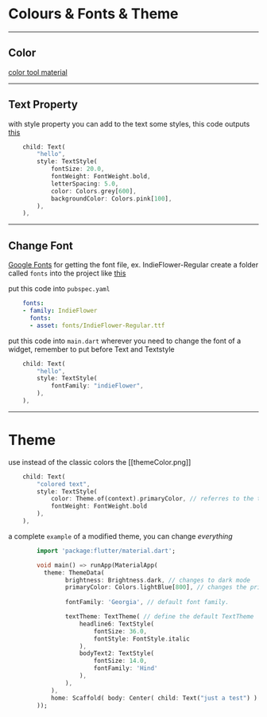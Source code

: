 # Colours & Fonts & Theme
---
## Color
[color tool material](https://material.io/resources/color/)

---
## Text Property
 with style property you can add to the text some styles, this code outputs [this](2021-05-28-20-27-09.png)
	
``` dart
	child: Text(
		"hello",
		style: TextStyle(
			fontSize: 20.0,
			fontWeight: FontWeight.bold,
			letterSpacing: 5.0,
			color: Colors.grey[600],
			backgroundColor: Colors.pink[100],
		),
	),
```

---
## Change Font
[Google Fonts](https://fonts.google.com/) for getting the font file, ex. IndieFlower-Regular
create a folder called `fonts` into the project like [this](2021-05-27-14-03-11.png)

put this code into `pubspec.yaml`
``` yaml
	fonts:
	- family: IndieFlower
	  fonts:
	  - asset: fonts/IndieFlower-Regular.ttf
```
	
put this code into `main.dart` wherever you need to change the font of a widget,
remember to put before Text and Textstyle

``` dart
	child: Text(
		"hello",
		style: TextStyle(
			fontFamily: "indieFlower",
		),
	),
```

---
# Theme
use instead of the classic colors the [[themeColor.png]] 
``` dart
	child: Text(
		"colored text",
		style: TextStyle(
			color: Theme.of(context).primaryColor, // referres to the theme
			fontWeight: FontWeight.bold
		),
	),
```

a complete `example` of a modified theme, you  can change *everything* 
```dart
        import 'package:flutter/material.dart';

        void main() => runApp(MaterialApp(
		  theme: ThemeData(
				brightness: Brightness.dark, // changes to dark mode
				primaryColor: Colors.lightBlue[800], // changes the primary color
				
				fontFamily: 'Georgia', // default font family.

				textTheme: TextTheme( // define the default TextTheme
				  	headline6: TextStyle(
						fontSize: 36.0, 
						fontStyle: FontStyle.italic
					),
				  	bodyText2: TextStyle(
						fontSize: 14.0, 
						fontFamily: 'Hind'
					),
				),
		  	),
            home: Scaffold( body: Center( child: Text("just a test") ) )
        ));
```
